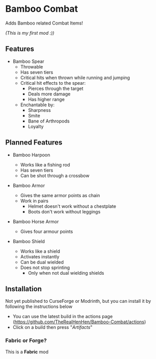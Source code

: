 # Bamboo Combat

Adds Bamboo related Combat Items!

*(This is my first mod :))*

## Features

* Bamboo Spear
  - Throwable
  - Has seven tiers
  - Critical hits when thrown while running and jumping
  - Critical hit effects to the spear:
    - Pierces through the target
    - Deals more damage
    - Has higher range
  - Enchantable by:
    - Sharpness
    - Smite
    - Bane of Arthropods
    - Loyalty

## Planned Features

* Bamboo Harpoon
  - Works like a fishing rod
  - Has seven tiers
  - Can be shot through a crossbow

* Bamboo Armor
  - Gives the same armor points as chain
  - Work in pairs
    - Helmet doesn't work without a chestplate
    - Boots don't work without leggings

* Bamboo Horse Armor
  - Gives four armour points

* Bamboo Shield
  - Works like a shield
  - Activates instantly
  - Can be dual wielded
  - Does not stop sprinting
    - Only when not dual wielding shields 




## Installation

Not yet published to CurseForge or Modrinth, but you can install it by following the instructions below

  - You can use the latest build in the actions page (https://github.com/TheRealHenHen/Bamboo-Combat/actions)
  - Click on a build then press "_Artifacts_"

### Fabric or Forge?
This is a **Fabric** mod
